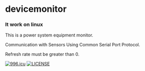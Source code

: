 # devicemonitor
### It work on linux
This is a power system equipment monitor.

Communication with Sensors Using Common Serial Port Protocol.

Refresh rate must be greater than 0.

[![996.icu](https://img.shields.io/badge/link-996.icu-red.svg)](https://996.icu)
[![LICENSE](https://img.shields.io/badge/license-Anti%20996-blue.svg)](https://github.com/996icu/996.ICU/blob/master/LICENSE)
